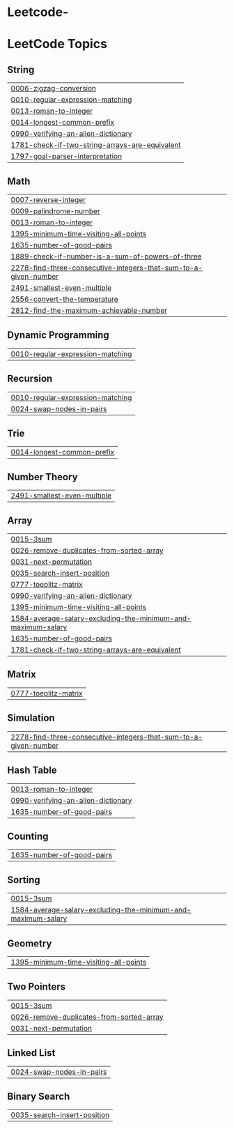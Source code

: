 # Leetcode-
<!---LeetCode Topics Start-->
# LeetCode Topics
## String
|  |
| ------- |
| [0006-zigzag-conversion](https://github.com/BequeenCode/Leetcode-/tree/master/0006-zigzag-conversion) |
| [0010-regular-expression-matching](https://github.com/BequeenCode/Leetcode-/tree/master/0010-regular-expression-matching) |
| [0013-roman-to-integer](https://github.com/BequeenCode/Leetcode-/tree/master/0013-roman-to-integer) |
| [0014-longest-common-prefix](https://github.com/BequeenCode/Leetcode-/tree/master/0014-longest-common-prefix) |
| [0990-verifying-an-alien-dictionary](https://github.com/BequeenCode/Leetcode-/tree/master/0990-verifying-an-alien-dictionary) |
| [1781-check-if-two-string-arrays-are-equivalent](https://github.com/BequeenCode/Leetcode-/tree/master/1781-check-if-two-string-arrays-are-equivalent) |
| [1797-goal-parser-interpretation](https://github.com/BequeenCode/Leetcode-/tree/master/1797-goal-parser-interpretation) |
## Math
|  |
| ------- |
| [0007-reverse-integer](https://github.com/BequeenCode/Leetcode-/tree/master/0007-reverse-integer) |
| [0009-palindrome-number](https://github.com/BequeenCode/Leetcode-/tree/master/0009-palindrome-number) |
| [0013-roman-to-integer](https://github.com/BequeenCode/Leetcode-/tree/master/0013-roman-to-integer) |
| [1395-minimum-time-visiting-all-points](https://github.com/BequeenCode/Leetcode-/tree/master/1395-minimum-time-visiting-all-points) |
| [1635-number-of-good-pairs](https://github.com/BequeenCode/Leetcode-/tree/master/1635-number-of-good-pairs) |
| [1889-check-if-number-is-a-sum-of-powers-of-three](https://github.com/BequeenCode/Leetcode-/tree/master/1889-check-if-number-is-a-sum-of-powers-of-three) |
| [2278-find-three-consecutive-integers-that-sum-to-a-given-number](https://github.com/BequeenCode/Leetcode-/tree/master/2278-find-three-consecutive-integers-that-sum-to-a-given-number) |
| [2491-smallest-even-multiple](https://github.com/BequeenCode/Leetcode-/tree/master/2491-smallest-even-multiple) |
| [2556-convert-the-temperature](https://github.com/BequeenCode/Leetcode-/tree/master/2556-convert-the-temperature) |
| [2812-find-the-maximum-achievable-number](https://github.com/BequeenCode/Leetcode-/tree/master/2812-find-the-maximum-achievable-number) |
## Dynamic Programming
|  |
| ------- |
| [0010-regular-expression-matching](https://github.com/BequeenCode/Leetcode-/tree/master/0010-regular-expression-matching) |
## Recursion
|  |
| ------- |
| [0010-regular-expression-matching](https://github.com/BequeenCode/Leetcode-/tree/master/0010-regular-expression-matching) |
| [0024-swap-nodes-in-pairs](https://github.com/BequeenCode/Leetcode-/tree/master/0024-swap-nodes-in-pairs) |
## Trie
|  |
| ------- |
| [0014-longest-common-prefix](https://github.com/BequeenCode/Leetcode-/tree/master/0014-longest-common-prefix) |
## Number Theory
|  |
| ------- |
| [2491-smallest-even-multiple](https://github.com/BequeenCode/Leetcode-/tree/master/2491-smallest-even-multiple) |
## Array
|  |
| ------- |
| [0015-3sum](https://github.com/BequeenCode/Leetcode-/tree/master/0015-3sum) |
| [0026-remove-duplicates-from-sorted-array](https://github.com/BequeenCode/Leetcode-/tree/master/0026-remove-duplicates-from-sorted-array) |
| [0031-next-permutation](https://github.com/BequeenCode/Leetcode-/tree/master/0031-next-permutation) |
| [0035-search-insert-position](https://github.com/BequeenCode/Leetcode-/tree/master/0035-search-insert-position) |
| [0777-toeplitz-matrix](https://github.com/BequeenCode/Leetcode-/tree/master/0777-toeplitz-matrix) |
| [0990-verifying-an-alien-dictionary](https://github.com/BequeenCode/Leetcode-/tree/master/0990-verifying-an-alien-dictionary) |
| [1395-minimum-time-visiting-all-points](https://github.com/BequeenCode/Leetcode-/tree/master/1395-minimum-time-visiting-all-points) |
| [1584-average-salary-excluding-the-minimum-and-maximum-salary](https://github.com/BequeenCode/Leetcode-/tree/master/1584-average-salary-excluding-the-minimum-and-maximum-salary) |
| [1635-number-of-good-pairs](https://github.com/BequeenCode/Leetcode-/tree/master/1635-number-of-good-pairs) |
| [1781-check-if-two-string-arrays-are-equivalent](https://github.com/BequeenCode/Leetcode-/tree/master/1781-check-if-two-string-arrays-are-equivalent) |
## Matrix
|  |
| ------- |
| [0777-toeplitz-matrix](https://github.com/BequeenCode/Leetcode-/tree/master/0777-toeplitz-matrix) |
## Simulation
|  |
| ------- |
| [2278-find-three-consecutive-integers-that-sum-to-a-given-number](https://github.com/BequeenCode/Leetcode-/tree/master/2278-find-three-consecutive-integers-that-sum-to-a-given-number) |
## Hash Table
|  |
| ------- |
| [0013-roman-to-integer](https://github.com/BequeenCode/Leetcode-/tree/master/0013-roman-to-integer) |
| [0990-verifying-an-alien-dictionary](https://github.com/BequeenCode/Leetcode-/tree/master/0990-verifying-an-alien-dictionary) |
| [1635-number-of-good-pairs](https://github.com/BequeenCode/Leetcode-/tree/master/1635-number-of-good-pairs) |
## Counting
|  |
| ------- |
| [1635-number-of-good-pairs](https://github.com/BequeenCode/Leetcode-/tree/master/1635-number-of-good-pairs) |
## Sorting
|  |
| ------- |
| [0015-3sum](https://github.com/BequeenCode/Leetcode-/tree/master/0015-3sum) |
| [1584-average-salary-excluding-the-minimum-and-maximum-salary](https://github.com/BequeenCode/Leetcode-/tree/master/1584-average-salary-excluding-the-minimum-and-maximum-salary) |
## Geometry
|  |
| ------- |
| [1395-minimum-time-visiting-all-points](https://github.com/BequeenCode/Leetcode-/tree/master/1395-minimum-time-visiting-all-points) |
## Two Pointers
|  |
| ------- |
| [0015-3sum](https://github.com/BequeenCode/Leetcode-/tree/master/0015-3sum) |
| [0026-remove-duplicates-from-sorted-array](https://github.com/BequeenCode/Leetcode-/tree/master/0026-remove-duplicates-from-sorted-array) |
| [0031-next-permutation](https://github.com/BequeenCode/Leetcode-/tree/master/0031-next-permutation) |
## Linked List
|  |
| ------- |
| [0024-swap-nodes-in-pairs](https://github.com/BequeenCode/Leetcode-/tree/master/0024-swap-nodes-in-pairs) |
## Binary Search
|  |
| ------- |
| [0035-search-insert-position](https://github.com/BequeenCode/Leetcode-/tree/master/0035-search-insert-position) |
<!---LeetCode Topics End-->